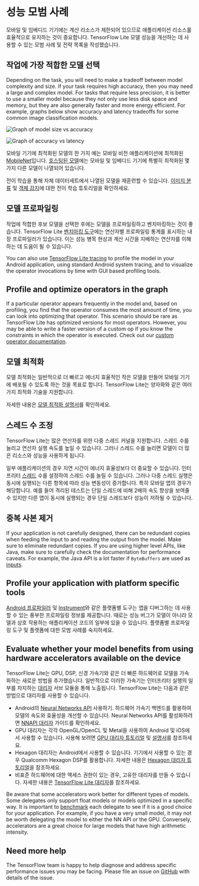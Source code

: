 # 성능 모범 사례

모바일 및 임베디드 기기에는 계산 리소스가 제한되어 있으므로 애플리케이션 리소스를 효율적으로 유지하는 것이 중요합니다. TensorFlow Lite 모델 성능을 개선하는 데 사용할 수 있는 모범 사례 및 전략 목록을 작성했습니다.

## 작업에 가장 적합한 모델 선택

Depending on the task, you will need to make a tradeoff between model complexity and size. If your task requires high accuracy, then you may need a large and complex model. For tasks that require less precision, it is better to use a smaller model because they not only use less disk space and memory, but they are also generally faster and more energy efficient. For example, graphs below show accuracy and latency tradeoffs for some common image classification models.

![Graph of model size vs accuracy](../images/performance/model_size_vs_accuracy.png "모델 크기 대 정확도")

![Graph of accuracy vs latency](../images/performance/accuracy_vs_latency.png "정확도 대 지연")

모바일 기기에 최적화된 모델의 한 가지 예는 모바일 비전 애플리케이션에 최적화된 [MobileNet](https://arxiv.org/abs/1704.04861)입니다. [호스팅된 모델](../guide/hosted_models.md)에는 모바일 및 임베디드 기기에 특별히 최적화된 몇 가지 다른 모델이 나열되어 있습니다.

전이 학습을 통해 자체 데이터세트에서 나열된 모델을 재훈련할 수 있습니다. [이미지 분류](/lite/tutorials/model_maker_image_classification) 및 [객체 감지](https://medium.com/tensorflow/training-and-serving-a-realtime-mobile-object-detector-in-30-minutes-with-cloud-tpus-b78971cf1193)에 대한 전이 학습 튜토리얼을 확인하세요.

## 모델 프로파일링

작업에 적합한 후보 모델을 선택한 후에는 모델을 프로파일링하고 벤치마킹하는 것이 좋습니다. TensorFlow Lite [벤치마킹 도구](https://github.com/tensorflow/tensorflow/tree/master/tensorflow/lite/tools/benchmark)에는 연산자별 프로파일링 통계를 표시하는 내장 프로파일러가 있습니다. 이는 성능 병목 현상과 계산 시간을 지배하는 연산자를 이해하는 데 도움이 될 수 있습니다.

You can also use [TensorFlow Lite tracing](measurement.md#trace_tensorflow_lite_internals_in_android) to profile the model in your Android application, using standard Android system tracing, and to visualize the operator invocations by time with GUI based profiling tools.

## Profile and optimize operators in the graph

If a particular operator appears frequently in the model and, based on profiling, you find that the operator consumes the most amount of time, you can look into optimizing that operator. This scenario should be rare as TensorFlow Lite has optimized versions for most operators. However, you may be able to write a faster version of a custom op if you know the constraints in which the operator is executed. Check out our [custom operator documentation](../custom_operators.md).

## 모델 최적화

모델 최적화는 일반적으로 더 빠르고 에너지 효율적인 작은 모델을 만들어 모바일 기기에 배포될 수 있도록 하는 것을 목표로 합니다. TensorFlow Lite는 양자화와 같은 여러 가지 최적화 기술을 지원합니다.

자세한 내용은 [모델 최적화 설명서](model_optimization.md)를 확인하세요.

## 스레드 수 조정

TensorFlow Lite는 많은 연산자를 위한 다중 스레드 커널을 지원합니다. 스레드 수를 늘리고 연산자 실행 속도를 높일 수 있습니다. 그러나 스레드 수를 늘리면 모델이 더 많은 리소스와 성능을 사용하게 됩니다.

일부 애플리케이션의 경우 지연 시간이 에너지 효율성보다 더 중요할 수 있습니다. 인터프리터 [스레드](https://github.com/tensorflow/tensorflow/blob/master/tensorflow/lite/interpreter.h#L346) 수를 설정하여 스레드 수를 늘릴 수 있습니다. 그러나 다중 스레드 실행은 동시에 실행되는 다른 항목에 따라 성능 변동성이 증가합니다. 특히 모바일 앱의 경우가 해당합니다. 예를 들어 격리된 테스트는 단일 스레드에 비해 2배의 속도 향상을 보여줄 수 있지만 다른 앱이 동시에 실행되는 경우 단일 스레드보다 성능이 저하될 수 있습니다.

## 중복 사본 제거

If your application is not carefully designed, there can be redundant copies when feeding the input to and reading the output from the model. Make sure to eliminate redundant copies. If you are using higher level APIs, like Java, make sure to carefully check the documentation for performance caveats. For example, the Java API is a lot faster if `ByteBuffers` are used as [inputs](https://github.com/tensorflow/tensorflow/blob/master/tensorflow/lite/java/src/main/java/org/tensorflow/lite/Interpreter.java#L175).

## Profile your application with platform specific tools

[Android 프로파일러](https://developer.android.com/studio/profile/android-profiler) 및 [Instrument](https://help.apple.com/instruments/mac/current/)와 같은 플랫폼별 도구는 앱을 디버그하는 데 사용할 수 있는 풍부한 프로파일링 정보를 제공합니다. 때로는 성능 버그가 모델이 아니라 모델과 상호 작용하는 애플리케이션 코드의 일부에 있을 수 있습니다. 플랫폼별 프로파일링 도구 및 플랫폼에 대한 모범 사례를 숙지하세요.

## Evaluate whether your model benefits from using hardware accelerators available on the device

TensorFlow Lite는 GPU, DSP, 신경 가속기와 같은 더 빠른 하드웨어로 모델을 가속화하는 새로운 방법을 추가했습니다. 일반적으로 이러한 가속기는 인터프리터 실행의 일부를 차지하는 [대리자](delegates.md) 서브 모듈을 통해 노출됩니다. TensorFlow Lite는 다음과 같은 방법으로 대리자를 사용할 수 있습니다.

- Android의 [Neural Networks API](https://developer.android.com/ndk/guides/neuralnetworks/) 사용하기. 하드웨어 가속기 백엔드를 활용하여 모델의 속도와 효율성을 개선할 수 있습니다. Neural Networks API를 활성화하려면 [NNAPI 대리자](nnapi.md) 가이드를 확인하세요.
- GPU 대리자는 각각 OpenGL/OpenCL 및 Metal을 사용하여 Android 및 iOS에서 사용할 수 있습니다. 사용해 보려면 [GPU 대리자 튜토리얼](gpu.md) 및 [설명서](gpu_advanced.md)를 참조하세요.
- Hexagon 대리자는 Android에서 사용할 수 있습니다. 기기에서 사용할 수 있는 경우 Qualcomm Hexagon DSP를 활용합니다. 자세한 내용은 [Hexagon 대리자 튜토리얼](hexagon_delegate.md)을 참조하세요.
- 비표준 하드웨어에 대한 액세스 권한이 있는 경우, 고유한 대리자를 만들 수 있습니다. 자세한 내용은 [TensorFlow Lite 대리자](delegates.md)를 참조하세요.

Be aware that some accelerators work better for different types of models. Some delegates only support float models or models optimized in a specific way. It is important to [benchmark](measurement.md) each delegate to see if it is a good choice for your application. For example, if you have a very small model, it may not be worth delegating the model to either the NN API or the GPU. Conversely, accelerators are a great choice for large models that have high arithmetic intensity.

## Need more help

The TensorFlow team is happy to help diagnose and address specific performance issues you may be facing. Please file an issue on [GitHub](https://github.com/tensorflow/tensorflow/issues) with details of the issue.
